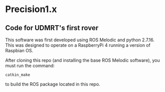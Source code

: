 # Precision1.x
## Code for UDMRT's first rover
This software was first developed using ROS Melodic and python 2.7.16. This was designed to operate on a RaspberryPi 4 running a version of Raspbian OS.

After cloning this repo (and installing the base ROS Melodic software), you must run the command:

```catkin_make```

to build the ROS package located in this repo.


